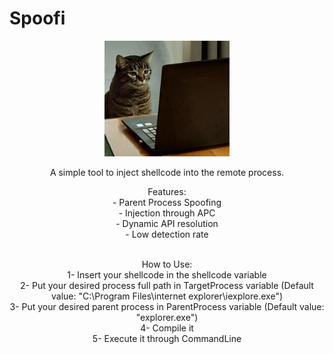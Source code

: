 # Spoofi<br/>

  
<center><img src = "Images/1.jpg" width=200><center>


A simple tool to inject shellcode into the remote process.<br/>

Features:<br/> 
              - Parent Process Spoofing<br/>
              - Injection through APC<br/>
              - Dynamic API resolution<br/>
              - Low detection rate<br/><br/>



How to Use:<br/>
            1- Insert your shellcode in the shellcode variable<br/>
            2- Put your desired process full path in TargetProcess variable (Default value: "C:\\Program Files\\internet explorer\\iexplore.exe")<br/>
            3- Put your desired parent process in ParentProcess variable (Default value: "explorer.exe")<br/>
            4- Compile it<br/>
            5- Execute it through CommandLine<br/>
